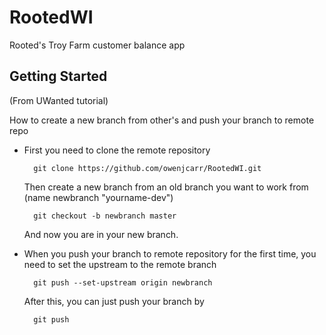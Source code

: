 # RootedWI
Rooted's Troy Farm customer balance app

## Getting Started 
(From UWanted tutorial)

How to create a new branch from other's and push your branch to remote repo

* First you need to clone the remote repository

        git clone https://github.com/owenjcarr/RootedWI.git

    Then create a new branch from an old branch you want to work from (name newbranch "yourname-dev")

        git checkout -b newbranch master

    And now you are in your new branch.

* When you push your branch to remote repository for the first time, you need to set the upstream to the remote branch

        git push --set-upstream origin newbranch

    After this, you can just push your branch by

        git push
